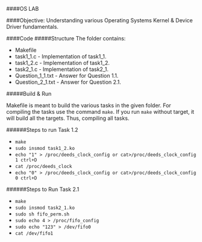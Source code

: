 ####OS LAB

####Objective:
Understanding various Operating Systems Kernel & Device Driver fundamentals.

####Code 
#####Structure
The folder contains: 
- Makefile 
- task1_1.c - Implementation of task1_1. 
- task1_2.c - Implementation of task1_2. 
- task2_1.c - Implementation of task2_1.
- Question_1_1.txt - Answer for Question 1.1.
- Question_2_1.txt - Answer for Question 2.1.

#####Build & Run
 
Makefile is meant to build the various tasks in the given folder.
For compiling the tasks use the command ```make```. 
If you run ```make``` without target, it will build all the targets.
Thus, compiling all tasks.

######Steps to run Task 1.2
 - ```make```
 - ```sudo insmod task1_2.ko```
 - ```echo "1" > /proc/deeds_clock_config or cat>/proc/deeds_clock_config 1 ctrl+D```
 - ```cat /proc/deeds_clock```
 - ```echo "0" > /proc/deeds_clock_config or cat>/proc/deeds_clock_config 0 ctrl+D```

######Steps to Run Task 2.1
 - ```make```
 - ```sudo insmod task2_1.ko```
 - ```sudo sh fifo_perm.sh```
 - ```sudo echo 4 > /proc/fifo_config```
 - ```sudo echo "123" > /dev/fifo0```
 - ```cat /dev/fifo1```
